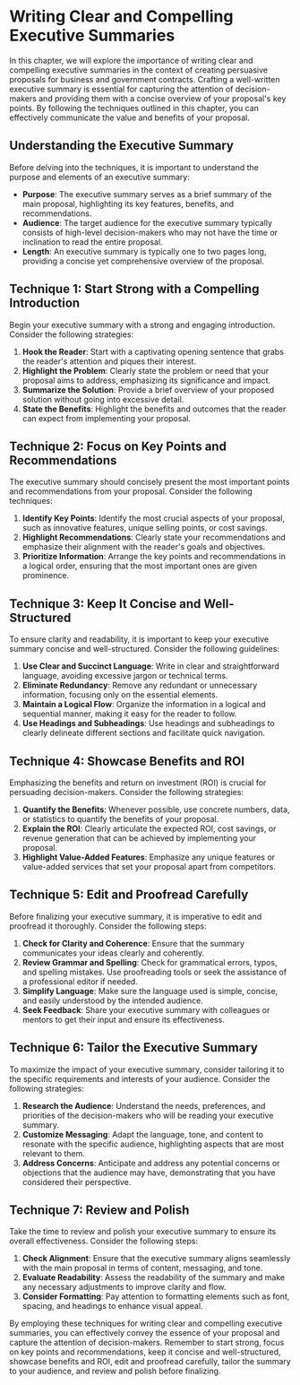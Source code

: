 Writing Clear and Compelling Executive Summaries
=========================================================

In this chapter, we will explore the importance of writing clear and compelling executive summaries in the context of creating persuasive proposals for business and government contracts. Crafting a well-written executive summary is essential for capturing the attention of decision-makers and providing them with a concise overview of your proposal's key points. By following the techniques outlined in this chapter, you can effectively communicate the value and benefits of your proposal.

Understanding the Executive Summary
-----------------------------------

Before delving into the techniques, it is important to understand the purpose and elements of an executive summary:

* **Purpose**: The executive summary serves as a brief summary of the main proposal, highlighting its key features, benefits, and recommendations.
* **Audience**: The target audience for the executive summary typically consists of high-level decision-makers who may not have the time or inclination to read the entire proposal.
* **Length**: An executive summary is typically one to two pages long, providing a concise yet comprehensive overview of the proposal.

Technique 1: Start Strong with a Compelling Introduction
--------------------------------------------------------

Begin your executive summary with a strong and engaging introduction. Consider the following strategies:

1. **Hook the Reader**: Start with a captivating opening sentence that grabs the reader's attention and piques their interest.
2. **Highlight the Problem**: Clearly state the problem or need that your proposal aims to address, emphasizing its significance and impact.
3. **Summarize the Solution**: Provide a brief overview of your proposed solution without going into excessive detail.
4. **State the Benefits**: Highlight the benefits and outcomes that the reader can expect from implementing your proposal.

Technique 2: Focus on Key Points and Recommendations
----------------------------------------------------

The executive summary should concisely present the most important points and recommendations from your proposal. Consider the following techniques:

1. **Identify Key Points**: Identify the most crucial aspects of your proposal, such as innovative features, unique selling points, or cost savings.
2. **Highlight Recommendations**: Clearly state your recommendations and emphasize their alignment with the reader's goals and objectives.
3. **Prioritize Information**: Arrange the key points and recommendations in a logical order, ensuring that the most important ones are given prominence.

Technique 3: Keep It Concise and Well-Structured
------------------------------------------------

To ensure clarity and readability, it is important to keep your executive summary concise and well-structured. Consider the following guidelines:

1. **Use Clear and Succinct Language**: Write in clear and straightforward language, avoiding excessive jargon or technical terms.
2. **Eliminate Redundancy**: Remove any redundant or unnecessary information, focusing only on the essential elements.
3. **Maintain a Logical Flow**: Organize the information in a logical and sequential manner, making it easy for the reader to follow.
4. **Use Headings and Subheadings**: Use headings and subheadings to clearly delineate different sections and facilitate quick navigation.

Technique 4: Showcase Benefits and ROI
--------------------------------------

Emphasizing the benefits and return on investment (ROI) is crucial for persuading decision-makers. Consider the following strategies:

1. **Quantify the Benefits**: Whenever possible, use concrete numbers, data, or statistics to quantify the benefits of your proposal.
2. **Explain the ROI**: Clearly articulate the expected ROI, cost savings, or revenue generation that can be achieved by implementing your proposal.
3. **Highlight Value-Added Features**: Emphasize any unique features or value-added services that set your proposal apart from competitors.

Technique 5: Edit and Proofread Carefully
-----------------------------------------

Before finalizing your executive summary, it is imperative to edit and proofread it thoroughly. Consider the following steps:

1. **Check for Clarity and Coherence**: Ensure that the summary communicates your ideas clearly and coherently.
2. **Review Grammar and Spelling**: Check for grammatical errors, typos, and spelling mistakes. Use proofreading tools or seek the assistance of a professional editor if needed.
3. **Simplify Language**: Make sure the language used is simple, concise, and easily understood by the intended audience.
4. **Seek Feedback**: Share your executive summary with colleagues or mentors to get their input and ensure its effectiveness.

Technique 6: Tailor the Executive Summary
-----------------------------------------

To maximize the impact of your executive summary, consider tailoring it to the specific requirements and interests of your audience. Consider the following strategies:

1. **Research the Audience**: Understand the needs, preferences, and priorities of the decision-makers who will be reading your executive summary.
2. **Customize Messaging**: Adapt the language, tone, and content to resonate with the specific audience, highlighting aspects that are most relevant to them.
3. **Address Concerns**: Anticipate and address any potential concerns or objections that the audience may have, demonstrating that you have considered their perspective.

Technique 7: Review and Polish
------------------------------

Take the time to review and polish your executive summary to ensure its overall effectiveness. Consider the following steps:

1. **Check Alignment**: Ensure that the executive summary aligns seamlessly with the main proposal in terms of content, messaging, and tone.
2. **Evaluate Readability**: Assess the readability of the summary and make any necessary adjustments to improve clarity and flow.
3. **Consider Formatting**: Pay attention to formatting elements such as font, spacing, and headings to enhance visual appeal.

By employing these techniques for writing clear and compelling executive summaries, you can effectively convey the essence of your proposal and capture the attention of decision-makers. Remember to start strong, focus on key points and recommendations, keep it concise and well-structured, showcase benefits and ROI, edit and proofread carefully, tailor the summary to your audience, and review and polish before finalizing.
